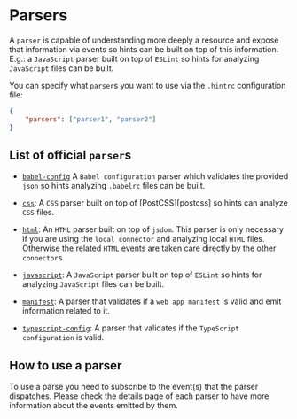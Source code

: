 # Parsers

A `parser` is capable of understanding more deeply a resource and expose
that information via events so hints can be built on top of this information.
E.g.: a `JavaScript` parser built on top of `ESLint` so hints for analyzing
`JavaScript` files can be built.

You can specify what `parser`s you want to use via the `.hintrc`
configuration file:

```json
{
    "parsers": ["parser1", "parser2"]
}
```

## List of official `parser`s

* [`babel-config`][@hint/parser-babel-config] A `Babel configuration` parser
  which validates the provided `json` so hints analyzing `.babelrc` files can
  be built.

* [`css`][@hint/parser-css]: A `CSS` parser built on top of
  [PostCSS][postcss] so hints can analyze `CSS` files.

* [`html`][@hint/parser-html]: An `HTML` parser built on top of `jsdom`.
  This parser is only necessary if you are using the `local connector`
  and analyzing local `HTML` files. Otherwise the related `HTML` events
  are taken care directly by the other `connector`s.

* [`javascript`][@hint/parser-javascript]: A `JavaScript`
  parser built on top of `ESLint` so hints for analyzing `JavaScript`
  files can be built.

* [`manifest`][@hint/parser-manifest]: A parser that validates if a
  `web app manifest` is valid and emit information related to it.

* [`typescript-config`][@hint/parser-typescript-config]: A parser
  that validates if the `TypeScript configuration` is valid.

## How to use a parser

To use a parse you need to subscribe to the event(s) that the parser dispatches.
Please check the details page of each parser to have more information about the
events emitted by them.

<!-- Link labels: -->

[@hint/parser-babel-config]: https://npmjs.com/package/@hint/parser-babel-config/
[@hint/parser-css]: https://npmjs.com/package/@hint/parser-css/
[@hint/parser-javascript]: https://npmjs.com/package/@hint/parser-javascript/
[@hint/parser-html]: https://npmjs.com/package/@hint/parser-html/
[@hint/parser-manifest]: https://npmjs.com/package/@hint/parser-manifest/
[@hint/parser-typescript-config]:https://npmjs.com/package/@hint/parser-typescript-config/
